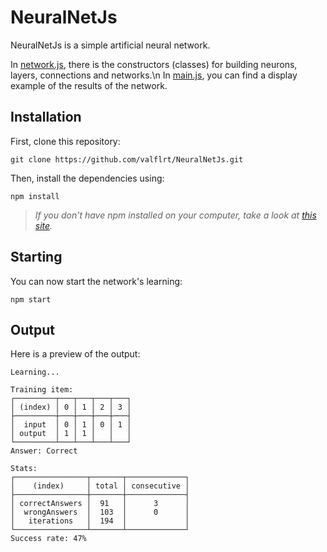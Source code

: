 # NeuralNetJs

NeuralNetJs is a simple artificial neural network.

In [network.js](./network.js), there is the constructors (classes) for building neurons, layers, connections and networks.\n
In [main.js](./main.js), you can find a display example of the results of the network.

## Installation

First, clone this repository:
```Shell
git clone https://github.com/valflrt/NeuralNetJs.git
```

Then, install the dependencies using:
```Shell
npm install
```
> *If you don't have npm installed on your computer, take a look at [this site](https://docs.npmjs.com/downloading-and-installing-node-js-and-npm).*


## Starting

You can now start the network's learning:
```Shell
npm start
```


## Output

Here is a preview of the output:
```
Learning... 

Training item:
┌─────────┬───┬───┬───┬───┐
│ (index) │ 0 │ 1 │ 2 │ 3 │
├─────────┼───┼───┼───┼───┤
│  input  │ 0 │ 1 │ 0 │ 1 │
│ output  │ 1 │ 1 │   │   │
└─────────┴───┴───┴───┴───┘
Answer: Correct

Stats:
┌────────────────┬───────┬─────────────┐
│    (index)     │ total │ consecutive │
├────────────────┼───────┼─────────────┤
│ correctAnswers │  91   │      3      │
│  wrongAnswers  │  103  │      0      │
│   iterations   │  194  │             │
└────────────────┴───────┴─────────────┘
Success rate: 47%
```
